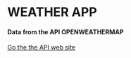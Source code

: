 # WEATHER APP

#### Data from the API OPENWEATHERMAP

[Go the the API web site](https://openweathermap.org/)
